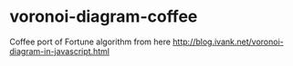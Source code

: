 voronoi-diagram-coffee
======================

Coffee port of Fortune algorithm from here http://blog.ivank.net/voronoi-diagram-in-javascript.html
